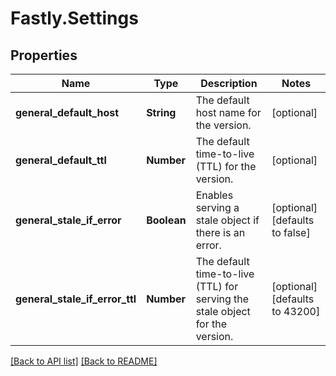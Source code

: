# Fastly.Settings

## Properties

Name | Type | Description | Notes
------------ | ------------- | ------------- | -------------
**general_default_host** | **String** | The default host name for the version. | [optional] 
**general_default_ttl** | **Number** | The default time-to-live (TTL) for the version. | [optional] 
**general_stale_if_error** | **Boolean** | Enables serving a stale object if there is an error. | [optional] [defaults to false]
**general_stale_if_error_ttl** | **Number** | The default time-to-live (TTL) for serving the stale object for the version. | [optional] [defaults to 43200]



[[Back to API list]](../../README.md#endpoints) [[Back to README]](../../README.md)
